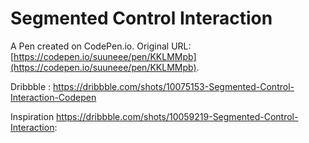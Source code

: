 # Segmented Control Interaction

A Pen created on CodePen.io. Original URL: [https://codepen.io/suuneee/pen/KKLMMpb](https://codepen.io/suuneee/pen/KKLMMpb).

Dribbble : https://dribbble.com/shots/10075153-Segmented-Control-Interaction-Codepen

Inspiration https://dribbble.com/shots/10059219-Segmented-Control-Interaction: 
